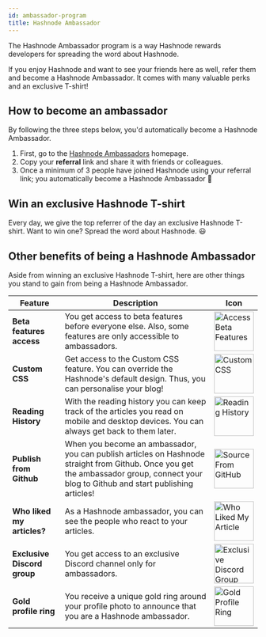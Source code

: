 ```yaml
---
id: ambassador-program
title: Hashnode Ambassador
---
```


The Hashnode Ambassador program is a way Hashnode rewards developers for spreading the word about Hashnode. 

If you enjoy Hashnode and want to see your friends here as well, refer them and become a Hashnode Ambassador. It comes with many valuable perks and an exclusive T-shirt!

## How to become an ambassador

By following the three steps below, you'd automatically become a Hashnode Ambassador. 

1. First, go to the [Hashnode Ambassadors](https://hashnode.com/ambassador) homepage.
2. Copy your **referral** link and share it with friends or colleagues. 
3. Once a minimum of 3 people have joined Hashnode using your referral link; you automatically become a Hashnode Ambassador 🥳 

## Win an exclusive Hashnode T-shirt

Every day, we give the top referrer of the day an exclusive Hashnode T-shirt. Want to win one? Spread the word about Hashnode. 😃 


## Other benefits of being a Hashnode Ambassador

Aside from winning an exclusive Hashnode T-shirt, here are other things you stand to gain from being a Hashnode Ambassador.

| Feature                     | Description                                                                                                                                                                             | Icon                                                                                                                                                                      |
|-----------------------------|-----------------------------------------------------------------------------------------------------------------------------------------------------------------------------------------|---------------------------------------------------------------------------------------------------------------------------------------------------------------------------|
| **Beta features access**    | You get access to beta features before everyone else. Also, some features are only accessible to ambassadors.                                                                           | <img src="https://cdn.hashnode.com/res/hashnode/image/upload/v1613978663055/Gfo-S55MR.png?auto=compress" width="80" alt="Access Beta Features" />    |
| **Custom CSS**              | Get access to the Custom CSS feature. You can override the Hashnode's default design. Thus, you can personalise your blog!                                                              | <img src="https://cdn.hashnode.com/res/hashnode/image/upload/v1613978828316/KcFRdhqI_.png?auto=compress" width="80" alt="Custom CSS" />             |
| **Reading History**         | With the reading history you can keep track of the articles you read on mobile and desktop devices. You can always get back to them later.                                              | <img src="https://cdn.hashnode.com/res/hashnode/image/upload/v1613978732431/SNY4Rtg5n.png?auto=compress" width="80" alt="Reading History" />         |
| **Publish from Github**     | When you become an ambassador, you can publish articles on Hashnode straight from Github. Once you get the ambassador group, connect your blog to Github and start publishing articles! | <img src="https://cdn.hashnode.com/res/hashnode/image/upload/v1614000699090/XO9wR_2Yu.png?auto=compress" width="80" alt="Source From GitHub" />      |
| **Who liked my articles?**  | As a Hashnode ambassador, you can see the people who react to your articles.                                                                                                            | <img src="https://cdn.hashnode.com/res/hashnode/image/upload/v1613978774735/Sj5mEm7lw.png?auto=compress" width="80" alt="Who Liked My Article" />   |
| **Exclusive Discord group** | You get access to an exclusive Discord channel only for ambassadors.                                                                                                                    | <img src="https://cdn.hashnode.com/res/hashnode/image/upload/v1613979080756/-Ktgloxcn.png?auto=compress" width="80" alt="Exclusive Discord Group" /> |
| **Gold profile ring**       | You receive a unique gold ring around your profile photo to announce that you are a Hashnode ambassador.                                                                                | <img src="https://cdn.hashnode.com/res/hashnode/image/upload/v1597084357835/nVQVaJ4lw.png?auto=compress" width="80" alt="Gold Profile Ring" />       |
